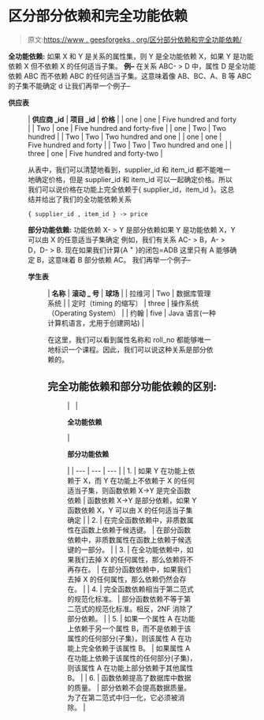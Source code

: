 # 区分部分依赖和完全功能依赖

> 原文:[https://www . geesforgeks . org/区分部分依赖和完全功能依赖/](https://www.geeksforgeeks.org/differentiate-between-partial-dependency-and-fully-functional-dependency/)

**全功能依赖:**
如果 X 和 Y 是关系的属性集，则 Y 是全功能依赖 X，如果 Y 是功能依赖 X 但不依赖 X 的任何适当子集。
**例–**
在关系 ABC- > D 中，属性 D 是全功能依赖 ABC 而不依赖 ABC 的任何适当子集。这意味着像 AB、BC、A、B 等 ABC 的子集不能确定 d
让我们再举一个例子–

**供应表**

<figure class="table">

| **供应商 _id** | **项目 _id** | **价格** |
| one | one | Five hundred and forty |
| Two | one | Five hundred and forty-five |
| one | Two | Two hundred |
| Two | Two | Two hundred and one |
| one | one | Five hundred and forty |
| Two | Two | Two hundred and one |
| three | one | Five hundred and forty-two |

从表中，我们可以清楚地看到，supplier_id 和 item_id 都不能唯一地确定价格，但是 supplier_id 和 item_id 可以一起确定价格。所以我们可以说价格在功能上完全依赖于{ supplier_id，item_id }。这总结并给出了我们的全功能依赖关系

```
{ supplier_id , item_id } -> price
```

**部分功能依赖:**
功能依赖 X- > Y 是部分依赖如果 Y 是功能依赖 X，Y 可以由 X 的任意适当子集确定
例如，我们有关系 AC- > B，A- > D，D- > B.
现在如果我们计算{A <sup>+</sup> }的闭包=ADB
这里只有 A 能够确定 B，这意味着 B 部分依赖 AC。
我们再举一个例子–

**学生表**

<figure class="table">

| **名称** | **滚动 _ 号** | **球场** |
| 拉维河 | Two | 数据库管理系统 |
| 定时（timing 的缩写） | three | 操作系统（Operating System） |
| 约翰 | five | Java 语言(一种计算机语言，尤用于创建网站) |

在这里，我们可以看到属性名称和 roll_no 都能够唯一地标识一个课程。因此，我们可以说这种关系是部分依赖的。

## **完全功能依赖和部分功能依赖的区别:**

<figure class="table">

|   | 

**全功能依赖**

 | 

**部分功能依赖**

 |
| --- | --- | --- |
| 1. | 如果 Y 在功能上依赖于 X，而 Y 在功能上不依赖于 X 的任何适当子集，则函数依赖 X->Y 是完全函数依赖 | 函数依赖 X->Y 是部分依赖，如果 Y 函数依赖 X，Y 可以由 X 的任何适当子集确定 |
| 2. | 在完全函数依赖中，非质数属性在函数上依赖于候选键。 | 在部分函数依赖中，非质数属性在函数上依赖于候选键的一部分。 |
| 3. | 在全功能依赖中，如果我们去掉 X 的任何属性，那么依赖将不再存在。 | 在部分函数依赖中，如果我们去掉 X 的任何属性，那么依赖仍然会存在。 |
| 4. | 完全函数依赖相当于第二范式的规范化标准。 | 部分函数依赖不等于第二范式的规范化标准。相反，2NF 消除了部分依赖。 |
| 5. | 如果一个属性 A 在功能上依赖于另一个属性 B，而不是依赖于该属性的任何部分(子集)，则该属性 A 在功能上完全依赖于该属性 B。 | 如果属性 A 在功能上依赖于该属性的任何部分(子集)，则该属性 A 在功能上部分依赖于其他属性 B。 |
| 6. | 函数依赖提高了数据库中数据的质量。 | 部分依赖不会提高数据质量。为了在第二范式中归一化，它必须被消除。 |

</figure>

</figure>

</figure>